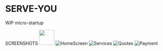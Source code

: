 # SERVE-YOU
WIP micro-startup

SCREENSHOTS
<img src="src/ScreenShots/HomeScreen.jpg" width="48">
![HomeScreen](src/ScreenShots/HomeScreen.jpg?raw=true "HomeScreen")
![Services](src/ScreenShots/Services.jpg?raw=true "Services")
![Quotes](src/ScreenShots/Quotes.jpg?raw=true "Quotes")
![Payment](src/ScreenShots/Payment.jpg?raw=true "Payment")
